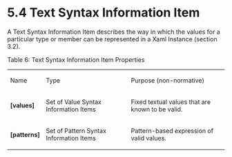 <html dir="LTR" xmlns:mshelp="http://msdn.microsoft.com/mshelp" xmlns:ddue="http://ddue.schemas.microsoft.com/authoring/2003/5" xmlns:xlink="http://www.w3.org/1999/xlink" xmlns:tool="http://www.microsoft.com/tooltip"><body><input type="hidden" id="userDataCache" class="userDataStyle"><input type="hidden" id="hiddenScrollOffset"><img id="dropDownImage" style="display:none; height:0; width:0;" src="../local/drpdown.gif"><img id="dropDownHoverImage" style="display:none; height:0; width:0;" src="../local/drpdown_orange.gif"><img id="collapseImage" style="display:none; height:0; width:0;" src="../local/collapse.gif"><img id="expandImage" style="display:none; height:0; width:0;" src="../local/exp.gif"><img id="collapseAllImage" style="display:none; height:0; width:0;" src="../local/collall.gif"><img id="expandAllImage" style="display:none; height:0; width:0;" src="../local/expall.gif"><img id="copyImage" style="display:none; height:0; width:0;" src="../local/copycode.gif"><img id="copyHoverImage" style="display:none; height:0; width:0;" src="../local/copycodeHighlight.gif"><div id="header"><h1 class="heading">5.4 Text Syntax Information Item</h1></div><div id="mainSection"><div id="mainBody"><div id="allHistory" class="saveHistory" onsave="saveAll()" onload="loadAll()"></div>




<p xmlns:wsd="http://wsdev.schemas.microsoft.com/authoring/2008/2" xmlns:msxsl="urn:schemas-microsoft-com:xslt" xmlns:script="urn:script" xmlns:build="urn:build">
<div id="sectionSection0" class="section" name="collapseableSection"><content xmlns="http://ddue.schemas.microsoft.com/authoring/2003/5" xmlns:wsd="http://wsdev.schemas.microsoft.com/authoring/2008/2" xmlns:msxsl="urn:schemas-microsoft-com:xslt" xmlns:script="urn:script" xmlns:build="urn:build">
				</content></div><div id="sectionSection1" class="section" name="collapseableSection"><content xmlns="http://ddue.schemas.microsoft.com/authoring/2003/5" xmlns:wsd="http://wsdev.schemas.microsoft.com/authoring/2008/2" xmlns:msxsl="urn:schemas-microsoft-com:xslt" xmlns:script="urn:script" xmlns:build="urn:build">
					<p xmlns="">A Text Syntax Information Item describes the way in which the values for a particular type or member can be represented in a <mshelp:link keywords="f055fc30-95c0-4d25-9f04-85d686c28073" tabindex="0">Xaml Instance (section </mshelp:link><mshelp:link keywords="f055fc30-95c0-4d25-9f04-85d686c28073" tabindex="0">3.2</mshelp:link><mshelp:link keywords="f055fc30-95c0-4d25-9f04-85d686c28073" tabindex="0">)</mshelp:link>.</p>
					<p xmlns="">Table 6: Text Syntax Information Item Properties</p>
					<p xmlns=""><b></b></p><table class="ProtocolAuthoredTable" xmlns=""><tr>
								<td id="ShadedCell">
									<p>Name</p>
								</td>
								<td id="ShadedCell">
									<p>Type</p>
								</td>
								<td id="ShadedCell">
									<p>Purpose (non-normative)</p>
								</td>
							</tr><tr>
							<td>
								<p>
									<b>[values]</b>
								</p>
							</td>
							<td>
								<p>Set of <mshelp:link keywords="4541d4d8-c06a-4752-ae0a-8c9248cc64b2" tabindex="0">Value Syntax Information Items</mshelp:link></p>
							</td>
							<td>
								<p>Fixed textual values that are known to be valid.</p>
							</td>
						</tr><tr>
							<td>
								<p>
									<b>[patterns]</b>
								</p>
							</td>
							<td>
								<p>Set of <mshelp:link keywords="31bbf072-8dca-4e22-961d-a505a4f1389e" tabindex="0">Pattern Syntax Information Items</mshelp:link></p>
							</td>
							<td>
								<p>Pattern-based expression of valid values.</p>
							</td>
						</tr></table>
				</content></div><!--[if gte IE 5]>
			<tool:tip element="languageFilterToolTip" avoidmouse="false"/>
		<![endif]--></div><a name="feedback"></a><span></span></div></body></html>
